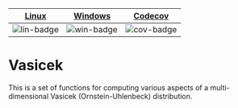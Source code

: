 | [Linux][lin-link] | [Windows][win-link] | [Codecov][cov-link] |
| :---------------: | :-----------------: | :-------------------: |
| ![lin-badge]      | ![win-badge]        | ![cov-badge]          |

[lin-badge]: https://travis-ci.org/phillyfan1138/Vasicek.svg?branch=master "Travis build status"
[lin-link]:  https://travis-ci.org/phillyfan1138/Vasicek "Travis build status"
[win-badge]: https://ci.appveyor.com/api/projects/status/767nlo0xuw4pinj8?svg=true "AppVeyor build status"
[win-link]:  https://ci.appveyor.com/project/phillyfan1138/Vasicek "AppVeyor build status"
[cov-badge]: https://codecov.io/gh/phillyfan1138/Vasicek/branch/master/graph/badge.svg
[cov-link]:  https://codecov.io/gh/phillyfan1138/Vasicek

# Vasicek

This is a set of functions for computing various aspects of a multi-dimensional Vasicek (Ornstein-Uhlenbeck) distribution.